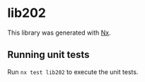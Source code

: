 # lib202

This library was generated with [Nx](https://nx.dev).

## Running unit tests

Run `nx test lib202` to execute the unit tests.
